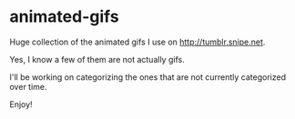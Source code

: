 # animated-gifs
Huge collection of the animated gifs I use on http://tumblr.snipe.net.

Yes, I know a few of them are not actually gifs.

I'll be working on categorizing the ones that are not currently categorized over time. 

Enjoy!
